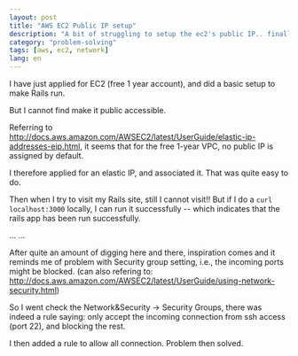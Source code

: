 ```yaml
---
layout: post
title: "AWS EC2 Public IP setup"
description: "A bit of struggling to setup the ec2's public IP.. finally inspiration comes"
category: "problem-solving"
tags: [aws, ec2, network]
lang: en
---
```


I have just applied for EC2 (free 1 year account), and did a basic setup to make Rails run.

But I cannot find make it public accessible.

Referring to <http://docs.aws.amazon.com/AWSEC2/latest/UserGuide/elastic-ip-addresses-eip.html>, it
seems that for the free 1-year VPC, no public IP is assigned by default.

I therefore applied for an elastic IP, and associated it. That was quite easy to do.

Then when I try to visit my Rails site, still I cannot visit!! But if I do a `curl localhost:3000` locally,
I can run it successfully -- which indicates that the rails app has been run successfully.

... ...

After quite an amount of digging here and there, inspiration comes and it reminds me of problem with Security 
group setting, i.e., the incoming ports might be blocked.
(can also refering to: <http://docs.aws.amazon.com/AWSEC2/latest/UserGuide/using-network-security.html>)

So I went check the Network&Security -> Security Groups, there was indeed a rule saying: only accept the 
incoming connection from ssh access (port 22), and blocking the rest.

I then added a rule to allow all connection. Problem then solved.
